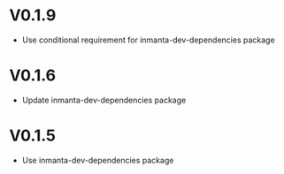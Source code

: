 # V0.1.9
- Use conditional requirement for inmanta-dev-dependencies package

# V0.1.6
- Update inmanta-dev-dependencies package

# V0.1.5
- Use inmanta-dev-dependencies package
